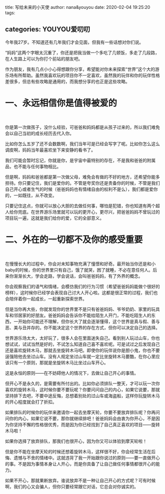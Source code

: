 title: 写给未来的小天使
author: nana&youyou
date: 2020-02-04 19:25:20
tags:

categories: YOUYOU爱叨叨
---
今年我27岁。不知道还有几年我们才会见面，但我有一些话想对你们说。

“妈妈”这两个字眼太沉重了，你还是把我当做一个多吃了几顿饭，多走了几段路，在人生路上可以为你打个前站的朋友吧。

作为朋友，我有几点小小心得想跟你分享，希望能对你未来探索“世界”这个大的游乐场有所帮助。虽然我喜欢玩的项目你不一定喜欢，虽然我的玩伴和你的玩伴性格差很多，但总有些攻略是通用的，而我想分享的也正是这些攻略。<!--more-->

# 一、永远相信你是值得被爱的

<br>

你是第一次做孩子，没什么经验，可爸爸和妈妈都是从孩子过来的，所以我们难免会以自己当初的成长经历去代入你。

比如你怎么五岁了还不会数数啊，我们当年可是已经会写字了呢。比如你怎么这么调皮啊，妈妈当年最喜欢坐下来安静的看书了。

我们可能会暂时忘记，你就是你，是宇宙中最特别的存在，不是我和爸爸的附属品，也不能与任何事物相比。

但是啊，妈妈和爸爸都是第一次做父母，难免会有做的不好的地方，还希望你能多担待。你只要记住，我们是爱你的。不管是夸奖你还是责备你的时候，不管是我们自己开心或者生气的时候（爸爸妈妈也有情绪自由的权利不是么），我们都是爱你的，一如既往，从不改变。

只要记住这点，你就可以放心大胆的去做任何事，哪怕是犯错，你也知道有两个超人给你兜底。在世界游乐场里就可以玩的更开心，更尽兴，把爸爸妈妈不曾玩过的项目玩一遍，这就是我们给你的爱，它的全部意义。

# 二、外在的一切都不及你的感受重要

<br>

在慢慢长大的过程中，你会对未知事物充满了憧憬和好奇。最开始当你还是和小baby的时候，你的世界里只有自己，饿了就哭，困了就睡，不必在意任何人。后来你渐渐长大，学会走路，学会说话，会叫爸爸妈妈，有了外界的概念。

你会观察我们的语气和情绪，会模仿我们的行为习惯（希望爸爸妈妈能做个很好的榜样），这时候你已经学会表现自己讨大人开心啦。这都是很正常的过程，我们也会陪伴着你一起成长，一起重新探索世界。

但是当你再大些，你就发现你的世界里不是只有爸爸妈妈、爷爷奶奶、家里的玩具车和邻居家的好朋友。爸爸妈妈会告诉你不能给陌生人开门，不能吃陌生人的东西，一开始你可能还不理解，但你长大了就会逐渐懂得，这个世界是真与假、善与恶、美与丑并存的。你不能决定这个世界的存在方式，但你可以决定自己的选择。

世界游乐场太大，太好玩了，很多人会在里面迷失自己。看到别人玩过山车，你也想试试，试试当然是好的，不试怎么知道自己喜不喜欢呢。可是试过之后发现自己还是喜欢旋转木马，那就去坐旋转木马吧。即使你的玩伴说你是胆小鬼，你也不要逞强陪他去坐过山车。没有人规定坐过山车就一定比坐旋转木马要酷，在你心里应该只有一个原则，那就是坐旋转木马比坐过山车开心。

这是永恒的原则——在不妨碍他人的情况下，去做让自己开心的事情。

但开心不是永久的，是需要有所付出的。比如你必须排队一整天，才可以玩一次你喜欢的旋转木马，这时候你要不要玩呢？你要问问自己的内心，如果它说要，那就坚持排下去吧，不要中途反悔，总想着别处的过山车或海盗船，这样你玩旋转木马的开心程度就会打了折扣。

如果排队的时候你的玩伴来邀请你一起去坐摩天轮，你要不要放弃排队呢？你再问问你的内心，如果它说不要，那你就继续排吧！爸爸妈妈会由衷为你开心，不是因为你坚持不懈的性格很优秀，而是因为你已经找到了自己真正喜欢的项目——旋转木马啦！

如果你选择了放弃排队，那我们也很开心，因为你又可以体验到摩天轮啦！

但是你不能在坐摩天轮的时候还想着旋转木马，这样很不好，你会经常生活在后悔、遗憾与不舍的情绪中。这就违背了我一开始跟你说过的原则——要一直做开心的事。不是因为事情本身让人开心，而是你具备了让自己做任何事情都很开心的能力。

如果不开心，那就果断放弃。谁说放弃不是一种让自己开心的方式呢？可有时候啊，我们的心又会骗人，但你只要经常跟它对话，它总会对你诚实的。